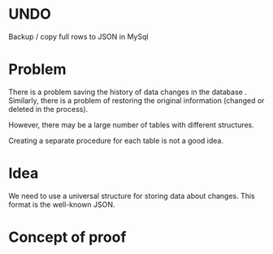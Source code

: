 # UNDO
Backup / copy full rows to JSON in MySql

# Problem
There is a problem saving the history of data changes in the database .
Similarly, there is a problem of restoring the original information (changed or deleted in the process).

However, there may be a large number of tables with different structures. 

Creating a separate procedure for each table is not a good idea. 

# Idea
We need to use a universal structure for storing data about changes. 
This format is the well-known JSON.

# Concept of proof
